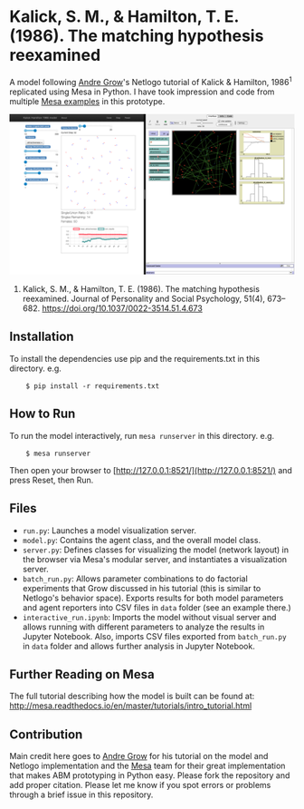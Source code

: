 # Kalick, S. M., & Hamilton, T. E. (1986). The matching hypothesis reexamined

A model following [Andre Grow](https://www.andre-grow.net/simulation-models)'s Netlogo tutorial of Kalick & Hamilton, 1986<sup>1</sup> replicated using Mesa in Python. I have took impression and code from multiple [Mesa examples](https://github.com/projectmesa/mesa/tree/master/examples) in this prototype.

![Kalick Hamiltion 1986 model with Mesa (left) and Netlogo (right)](./data/mesa_netologo_kalick_hamiltion_1986.png)

1. Kalick, S. M., & Hamilton, T. E. (1986). The matching hypothesis reexamined. Journal of Personality and Social Psychology, 51(4), 673–682. https://doi.org/10.1037/0022-3514.51.4.673


## Installation

To install the dependencies use pip and the requirements.txt in this directory. e.g.

```
    $ pip install -r requirements.txt
```

## How to Run

To run the model interactively, run ``mesa runserver`` in this directory. e.g.

```
    $ mesa runserver
```

Then open your browser to [http://127.0.0.1:8521/](http://127.0.0.1:8521/) and press Reset, then Run.

## Files

* ``run.py``: Launches a model visualization server.
* ``model.py``: Contains the agent class, and the overall model class.
* ``server.py``: Defines classes for visualizing the model (network layout) in the browser via Mesa's modular server, and instantiates a visualization server.
* ``batch_run.py``: Allows parameter combinations to do factorial experiments that Grow discussed in his tutorial (this is similar to Netlogo's behavior space). Exports results for both model parameters and agent reporters into CSV files in `data` folder (see an example there.)
* ``interactive_run.ipynb``: Imports the model without visual server and allows running with different parameters to analyze the results in Jupyter Notebook. Also, imports CSV files exported from `batch_run.py` in `data` folder and allows further analysis in Jupyter Notebook.

## Further Reading on Mesa

The full tutorial describing how the model is built can be found at:
http://mesa.readthedocs.io/en/master/tutorials/intro_tutorial.html


## Contribution
Main credit here goes to [Andre Grow](https://www.andre-grow.net/simulation-models) for his tutorial on the model and Netlogo implementation and the [Mesa](https://github.com/projectmesa/mesa/) team for their great implementation that makes ABM prototyping in Python easy. Please fork the repository and add proper citation. Please let me know if you spot errors or problems through a brief issue in this repository.